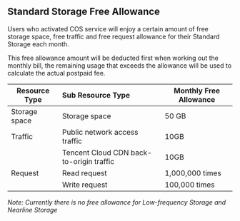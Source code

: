 ## Standard Storage Free Allowance

Users who activated COS service will enjoy a certain amount of free storage space, free traffic and free request allowance for their Standard Storage each month.

This free allowance amount will be deducted first when working out the monthly bill, the remaining usage that exceeds the allowance will be used to calculate the actual postpaid fee.

| Resource Type | Sub Resource Type        | Monthly Free Allowance |
| ---- | :----------- | ------ |
| Storage space | Storage space         | 50 GB  |
| Traffic   | Public network access traffic       | 10GB   |
|      | Tencent Cloud CDN back-to-origin traffic | 10GB   |
| Request   | Read request          | 1,000,000 times |
|      | Write request          | 100,000 times  |

*Note: Currently there is no free allowance for Low-frequency Storage and Nearline Storage*


